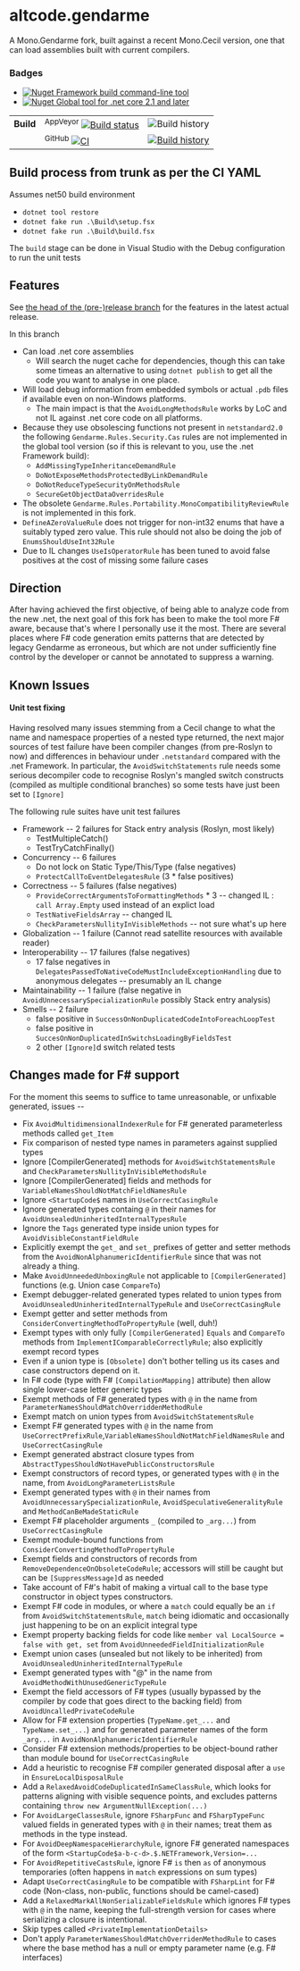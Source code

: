 
# altcode.gendarme
A Mono.Gendarme fork, built against a recent Mono.Cecil version, one that can load assemblies built with current compilers.

### Badges
* [![Nuget](https://buildstats.info/nuget/altcode.gendarme?includePreReleases=true) Framework build command-line tool](https://www.nuget.org/packages/altcode.gendarme)
* [![Nuget](https://buildstats.info/nuget/altcode.gendarme-tool?includePreReleases=true) Global tool for .net core 2.1 and later](https://www.nuget.org/packages/altcode.gendarme-tool)

| | | |
| --- | --- | --- | 
| **Build** | <sup>AppVeyor</sup> [![Build status](https://img.shields.io/appveyor/ci/SteveGilham/Gendarme.svg)](https://ci.appveyor.com/project/SteveGilham/Gendarme) | ![Build history](https://buildstats.info/appveyor/chart/SteveGilham/Gendarme) 
| |<sup>GitHub</sup> [![CI](https://github.com/SteveGilham/Gendarme/workflows/CI/badge.svg)](https://github.com/SteveGilham/Gendarme/actions?query=workflow%3ACI) | [![Build history](https://buildstats.info/github/chart/SteveGilham/Gendarme?branch=trunk)](https://github.com/SteveGilham/Gendarme/actions?query=workflow%3ACI)


## Build process from trunk as per the CI YAML

Assumes net50 build environment

* `dotnet tool restore`
* `dotnet fake run .\Build\setup.fsx`
* `dotnet fake run .\Build\build.fsx`

The `build` stage can be done in Visual Studio with the Debug configuration to run the unit tests

## Features
See [the head of the (pre-)release branch](https://github.com/SteveGilham/Gendarme/blob/release/pre-release/README.md) for the features in the latest actual release.

In this branch

* Can load .net core assemblies 
  * Will search the nuget cache for dependencies, though this can take some timeas an alternative to using `dotnet publish` to get all the code you want to analyse in one place.
* Will load debug information from embedded symbols or actual `.pdb` files if available even on non-Windows platforms.
  *  The main impact is that the `AvoidLongMethodsRule` works by LoC and not IL against .net core code on all platforms.
* Because they use obsolescing functions not present in `netstandard2.0` the following `Gendarme.Rules.Security.Cas` rules are not implemented in the global tool version (so if this is relevant to you, use the .net Framework build):
  * `AddMissingTypeInheritanceDemandRule`
  * `DoNotExposeMethodsProtectedByLinkDemandRule`
  * `DoNotReduceTypeSecurityOnMethodsRule`
  * `SecureGetObjectDataOverridesRule`
* The obsolete `Gendarme.Rules.Portability.MonoCompatibilityReviewRule` is not implemented in this fork.
* `DefineAZeroValueRule` does not trigger for non-int32 enums that have a suitably typed zero value.  This rule should not also be doing the job of `EnumsShouldUseInt32Rule`
* Due to IL changes `UseIsOperatorRule` has been tuned to avoid false positives at the cost of missing some failure cases

## Direction
After having achieved the first objective, of being able to analyze code from the new .net, the next goal of this fork has been to make the tool more F# aware, because that's where I personally use it the most.  There are several places where F# code generation emits patterns that are detected by legacy Gendarme as erroneous, but which are not under sufficiently fine control by the developer or cannot be annotated to suppress a warning.

## Known Issues


#### Unit test fixing

Having resolved many issues stemming from a Cecil change to what the name and namespace properties of a nested type returned, the next major sources of test failure have been compiler changes (from pre-Roslyn to now) and differences in behaviour under `.netstandard` compared with the .net Framework.  In particular, the `AvoidSwitchStatements` rule needs some serious decompiler code to recognise Roslyn's mangled switch constructs (compiled as multiple conditional branches) so some tests have just been set to `[Ignore]`

The following rule suites have unit test failures

* Framework -- 2 failures for Stack entry analysis (Roslyn, most likely)
  * TestMultipleCatch()
  * TestTryCatchFinally()
* Concurrency -- 6 failures
  * Do not lock on Static Type/This/Type (false negatives)
  * `ProtectCallToEventDelegatesRule` (3 * false positives)
* Correctness -- 5 failures (false negatives)
  * `ProvideCorrectArgumentsToFormattingMethods` * 3 -- changed IL : `call Array.Empty` used instead of an explict load
  * `TestNativeFieldsArray` -- changed IL
  * `CheckParametersNullityInVisibleMethods` -- not sure what's up here
* Globalization -- 1 failure (Cannot read satellite resources with available reader)
* Interoperability -- 17 failures (false negatives)
  * 17 false negatives in `DelegatesPassedToNativeCodeMustIncludeExceptionHandling` due to anonymous delegates -- presumably an IL change
* Maintainability -- 1 failure (false negative in `AvoidUnnecessarySpecializationRule` possibly Stack entry analysis)
* Smells -- 2 failure
  * false positive in `SuccessOnNonDuplicatedCodeIntoForeachLoopTest`
  * false positive in `SuccesOnNonDuplicatedInSwitchsLoadingByFieldsTest`
  * 2 other `[Ignore]`d switch related tests

## Changes made for F# support
For the moment this seems to suffice to tame unreasonable, or unfixable generated, issues --

* Fix `AvoidMultidimensionalIndexerRule` for F# generated parameterless methods called `get_Item`
* Fix comparison of nested type names in parameters against supplied types
* Ignore [CompilerGenerated] methods for `AvoidSwitchStatementsRule` and `CheckParametersNullityInVisibleMethodsRule`
* Ignore [CompilerGenerated] fields and methods for `VariableNamesShouldNotMatchFieldNamesRule`
* Ignore `<StartupCode$` names in `UseCorrectCasingRule`
* Ignore generated types containg `@` in their names for `AvoidUnsealedUninheritedInternalTypesRule`
* Ignore the `Tags` generated type inside union types for `AvoidVisibleConstantFieldRule`
* Explicitly exempt the `get_` and `set_` prefixes of getter and setter methods from the `AvoidNonAlphanumericIdentifierRule` since that was not already a thing.
* Make `AvoidUnneededUnboxingRule` not applicable to `[CompilerGenerated]` functions (e.g. Union case `CompareTo`)
* Exempt debugger-related generated types related to union types from `AvoidUnsealedUninheritedInternalTypeRule` and `UseCorrectCasingRule`
* Exempt getter and setter methods from `ConsiderConvertingMethodToPropertyRule` (well, duh!)
* Exempt types with only fully `[CompilerGenerated]` `Equals` and `CompareTo` methods from `ImplementIComparableCorrectlyRule`; also explicitly exempt record types
* Even if a union type is `[Obsolete]` don't bother telling us its cases and case constructors depend on it.
* In F# code (type with F# `[CompilationMapping]` attribute) then allow single lower-case letter generic types
* Exempt methods of F# generated types with `@` in the name from ` ParameterNamesShouldMatchOverriddenMethodRule`
* Exempt match on union types from `AvoidSwitchStatementsRule`
* Exempt F# generated types with `@` in the name from `UseCorrectPrefixRule`,`VariableNamesShouldNotMatchFieldNamesRule` and `UseCorrectCasingRule`
* Exempt generated abstract closure types from `AbstractTypesShouldNotHavePublicConstructorsRule`
* Exempt constructors of record types, or generated types with `@` in the name, from `AvoidLongParameterListsRule`
* Exempt generated types with `@` in their names from `AvoidUnnecessarySpecializationRule`, `AvoidSpeculativeGeneralityRule` and `MethodCanBeMadeStaticRule`
* Exempt F# placeholder arguments `_` (compiled to `_arg...`) from `UseCorrectCasingRule`
* Exempt module-bound functions from `ConsiderConvertingMethodToPropertyRule`
* Exempt fields and constructors of records from `RemoveDependenceOnObsoleteCodeRule`; accessors will still be caught but can be `[SuppressMessage]`d as needed
* Take account of F#'s habit of making a virtual call to the base type constructor in object types constructors.
* Exempt F# code in modules, or where a `match` could equally be an `if` from `AvoidSwitchStatementsRule`, `match` being idiomatic and occasionally just happening to be on an explicit integral type
* Exempt property backing fields for code like `member val LocalSource = false with get, set` from `AvoidUnneededFieldInitializationRule`
* Exempt union cases (unsealed but not likely to be inherited) from `AvoidUnsealedUninheritedInternalTypeRule`
* Exempt generated types with "@" in the name from `AvoidMethodWithUnusedGenericTypeRule`
* Exempt the field accessors of F# types (usually bypassed by the compiler by code that goes direct to the backing field) from `AvoidUncalledPrivateCodeRule`
* Allow for F# extension properties (`TypeName.get_...` and `TypeName.set_...`) and for generated parameter names of the form `_arg...` in `AvoidNonAlphanumericIdentifierRule`
* Consider F# extension methods/properties to be object-bound rather than module bound for `UseCorrectCasingRule`
* Add a heuristic to recognise F# compiler generated disposal after a `use` in `EnsureLocalDisposalRule`
* Add a `RelaxedAvoidCodeDuplicatedInSameClassRule`, which looks for patterns aligning with visible sequence points, and excludes patterns containing `throw new ArgumentNullException(...)`
* For `AvoidLargeClassesRule`, ignore `FSharpFunc` and `FSharpTypeFunc` valued fields in generated types with `@` in their names; treat them as methods in the type instead.
* For `AvoidDeepNamespaceHierarchyRule`, ignore F# generated namespaces of the form `<StartupCode$a-b-c-d>.$.NETFramework,Version=...`
* For `AvoidRepetitiveCastsRule`, ignore F# `is` then `as` of anonymous temporaries (often happens in `match` expressions on sum types)
* Adapt `UseCorrectCasingRule` to be compatible with `FSharpLint` for F# code (Non-class, non-public, functions should be camel-cased)
* Add a `RelaxedMarkAllNonSerializableFieldsRule` which ignores F# types with `@` in the name, keeping the full-strength version for cases where serializing a closure is intentional.
* Skip types called `<PrivateImplementationDetails>`
* Don't apply `ParameterNamesShouldMatchOverridenMethodRule` to cases where the base method has a null or empty parameter name (e.g. F# interfaces)
